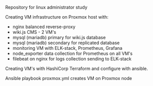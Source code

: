 Repository for linux administrator study

Creating VM infrastructure on Proxmox host with:
- nginx balanced reverse-proxy
- wiki.js CMS - 2 VM's
- mysql (mariadb) primary for wiki.js database
- mysql (mariadb) secondary for replicated database
- monitoring VM with ELK-stack, Prometheus, Grafana
- node_exporter data collection for Prometheus on all VM's
- filebeat on nginx for logs collection sending to ELK-stack

Creating VM's with HashiCorp Terraform and configure with ansible.

Ansible playbook proxmox.yml creates VM on Proxmox node
